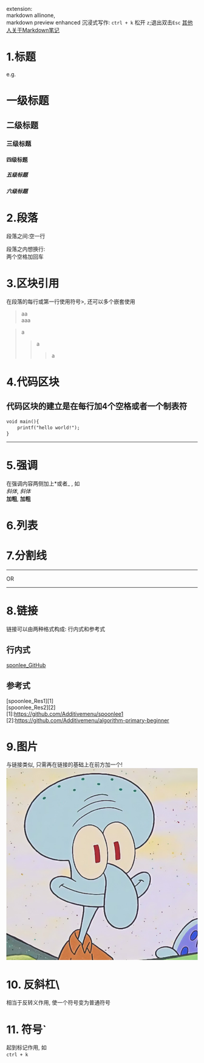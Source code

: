 extension:  
markdown allinone,  
markdown preview enhanced
沉浸式写作: `ctrl + k` 松开 `z`;退出双击`Esc`
[其他人关于Markdown笔记](https://gitee.com/yerenping/Ye13/blob/master/other/Markdown-studay.md)

# 1.标题
e.g.
# 一级标题
## 二级标题
### 三级标题
#### 四级标题
##### 五级标题
##### 六级标题
# 2.段落
段落之间:空一行

段落之内想换行:  
两个空格加回车
# 3.区块引用
在段落的每行或第一行使用符号>, 还可以多个嵌套使用

> aa  
> aaa

> a
>> a 
>>> a

# 4.代码区块
代码区块的建立是在每行加4个空格或者一个制表符
----
    void main(){
        printf("hello world!");
    }
----
# 5.强调
在强调内容两侧加上*或者_  , 如  
*斜体*, _斜体_  
**加粗**, __加粗__ 
# 6.列表


# 7.分割线
---
OR
***

# 8.链接
链接可以由两种格式构成: 行内式和参考式
## 行内式
[sponlee_GitHub](https://github.com/)
## 参考式
[spoonlee_Res1][1]  
[spoonlee_Res2][2]  
[1]:https://github.com/Additivemenu/spoonlee1
[2]:https://github.com/Additivemenu/algorithm-primary-beginner
# 9.图片
与链接类似, 只需再在链接的基础上在前方加一个!
![](Src/R.jpg)
# 10. 反斜杠\
相当于反转义作用, 使一个符号变为普通符号
# 11. 符号`
起到标记作用, 如  
`ctrl + k`